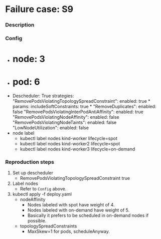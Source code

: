 # Failure case: S9

### Description


### Config
- # node: 3
- # pod: 6
- Descheduler: True
     strategies:
      "RemovePodsViolatingTopologySpreadConstraint":
         enabled: true *
         params:
           includeSoftConstraints: true *
      "RemoveDuplicates":
         enabled: false
      "RemovePodsViolatingInterPodAntiAffinity":
         enabled: true
      "RemovePodsViolatingNodeAffinity":
         enabled: false
      "RemovePodsViolatingNodeTaints":
         enabled: false
      "LowNodeUtilization":
         enabled: false
- node label 
    - kubectl label nodes kind-worker lifecycle=spot
    - kubectl label nodes kind-worker2 lifecycle=spot
    - kubectl label nodes kind-worker3 lifecycle=on-demand


### Reproduction steps
1. Set up descheduler
    - RemovePodsViolatingTopologySpreadConstraint true
1. Label nodes
    - Refer to `Config` above.
2. kubectl apply -f deploy.yaml
    - nodeAffinity 
        - Nodes labeled with spot have weight of 4.
        - Nodes labeled with on-demand have weight of 5.
        - Basically it prefers to be scheduled in on-demand nodes if possible.
    - topologySpreadConstraints
        - MaxSkew=1 for pods, scheduleAnyway.
